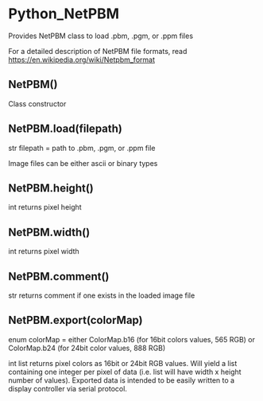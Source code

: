 # Python_NetPBM
Provides NetPBM class to load .pbm, .pgm, or .ppm files

For a detailed description of NetPBM file formats, read https://en.wikipedia.org/wiki/Netpbm_format

## NetPBM()

Class constructor

## NetPBM.load(filepath)

str filepath = path to .pbm, .pgm, or .ppm file

Image files can be either ascii or binary types

## NetPBM.height()

int returns pixel height

## NetPBM.width()

int returns pixel width

## NetPBM.comment()

str returns comment if one exists in the loaded image file

## NetPBM.export(colorMap)

enum colorMap = either ColorMap.b16 (for 16bit colors values, 565 RGB) or ColorMap.b24 (for 24bit color values, 888 RGB)

int list returns pixel colors as 16bit or 24bit RGB values.  Will yield a list containing one integer per pixel of data (i.e. list will have width x height number of values).  Exported data is intended to be easily written to a display controller via serial protocol.
